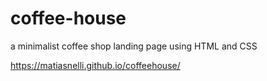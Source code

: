 # coffee-house

a minimalist coffee shop landing page using HTML and CSS

https://matiasnelli.github.io/coffeehouse/
